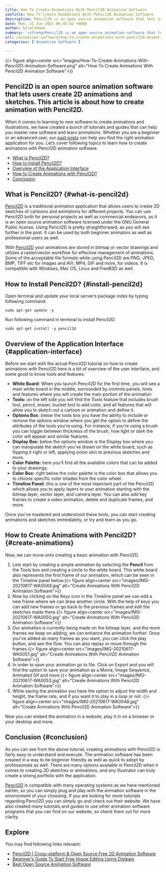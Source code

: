 ```yaml
---
title: How To Create Animations With Pencil2D Animation Software
seoTitle: How To Create Animations With Pencil2D Animation Software
description: Pencil2D is an open source animation software that lets users create 2D animations and sketches. This article is about how to create animation with Pencil2D.
date: Mon, 21 Jun 2021 06:45:42 +0000
author: bilalahmed
summary: '<strong>Pencil2D is an open source animation software that lets users create 2D animations and sketches. This article is about how to create animation with Pencil2D</strong>.'
url: /animation-software/how-to-create-animations-with-pencil2d-animation-software/
categories: ['Animation Software']

---
```

{{< figure align=center src="images/How-To-Create-Animations-With-Pencil2D-Animation-Software.png" alt="How To Create Animations With Pencil2D Animation Software">}} 

## **Pencil2D is an open source animation software that lets users create 2D animations and sketches. This article is about how to create animation with Pencil2D**.

When it comes to learning to new software to create animations and illustrations, we have created a bunch of tutorials and guides that can help you master new software and learn animations. Whether you are a beginner or an advanced user, our [past posts][1] can help you find the right animation application for you. Let’s cover following topics to learn how to create animations with Pencil2D animation software.

  * [What is Pencil2D?][2]
  * [How to Install Pencil2D?][3]
  * [Overview of the Application Interface][4]
  * [How to Create Animations with Pencil2D?][5]
  * [Conclusion][6]

## What is Pencil2D? {#what-is-pencil2d}

[Pencil2D][7] is a traditional animation application that allows users to create 2D sketches of cartoons and animations for different projects. You can use Pencil2D both for personal projects as well as commercial endeavors, as it is an open source animation software licensed under the GNU General Public license. Using Pencil2D is pretty straightforward, as you will see further in the post. It can be used by both beginner animators as well as professional users as well.

With [Pencil2D][7] your animations are stored in bitmap or vector drawings and utilizes a raster/vector workflow for effective management of animations. Some of the acceptable file formats while using Pencil2D are PNG, JPEG, BMP, TIFF etc for images and AVI, MP4, GIF and more, for videos. It is compatible with Windows, Mac OS, Linux and FreeBSD as well.

## How to Install Pencil2D? {#install-pencil2d}

Open terminal and update your local server’s package index by typing following command:


```
sudo apt-get update -y

```


Run following command in terminal to install Pencil2D:


```
sudo apt-get install -y pencil2d

```


## Overview of the Application Interface {#application-interface}

Before we start with the actual Pencil2D tutorial on how to create animations with Pencil2D here is a bit of overview of the user interface, and some good to know tools and features:

  * **White Board:** When you launch Pencil2D for the first time, you will see a main white board in the middle, surrounded by controls panels, tools and features where you will create the main portion of the animation
  * **Tools:** on the left side you will find the Tools feature that includes brush tool, pencil, eraser, bucket tool to add color, and all features that will allow you to sketch out a cartoon or animation and define it.
  * **Options Box:** below the tools box you have the ability to include or remove the options window where you get the option to define the attributes of the tools you’re using. For instance, if you’re using a brush you can toggle between thickness of the brush, how light or dark the color will appear and similar features.
  * **Display Box:** below the options window is the Display box where you can manipulate the sketch you’ve drawn on the white board, such as flipping it right or left, applying onion skin to previous sketches and more.
  * **Color Palette:** here you’ll find all the available colors that can be added to your drawings.
  * **Color Box:** right below the color palette is the color box that allows you to choose specific color shades from the color wheel.
  * **Timeline Panel:** this is one of the most important part of the Pencil2D which allows you to apply layers to your animation starting with the bitmap layer, vector layer, and camera layer. You can also add key frames to create a video animation, delete and duplicate frames, and more.

Once you’ve mastered and understood these tools, you can start creating animations and sketches immediately, or try and learn as you go.

## How to Create Animations with Pencil2D? {#create-animations}

Now, we can move onto creating a basic animation with Pencil2D.

<ol type="1">
  <li>
    Lets start by creating a simple animation by selecting the <strong>Pencil </strong>from the Tools box and creating a circle to the white board. This white board also represents the first frame of our animation, which can be seen in the Timeline panel below.{{< figure align=center src="images/IMG-20210617-WA0049.jpg" alt="Create Animations With Pencil2D Animation Software">}}
  </li>
  <li>
    Now by clicking on the Keys icon in the Timeline panel we can add a new frame where we can draw another circle. With the help of keys you can add new frames or go back to the previous frames and edit the sketches made there.{{< figure align=center src="images/IMG-20210617-WA0050.jpg" alt="Create Animations With Pencil2D Animation Software">}}
  </li>
  <li>
    Our animation is currently being made on the bitmap layer, and the more frames we keep on adding, we can enhance the animation further. Once you’ve added as many frames as you want, you can click the play button, and see the flow. You can also replay or move through the frames.{{< figure align=center src="images/IMG-20210617-WA0051.jpg" alt="Create Animations With Pencil2D Animation Software">}}
  </li>
  <li>
    In order to save your animation go to file. Click on Export and you will find the option to save your animation as a Movie, Image Sequence, Animated Gif and more.{{< figure align=center src="images/IMG-20210617-WA0053.jpg" alt="Create Animations With Pencil2D Animation Software">}}
  </li>
  <li>
    While saving the animation you have the option to adjust the width and height, the frame rate, and if you want it to play in a loop or not. {{< figure align=center src="images/IMG-20210617-WA0048.jpg" alt="Create Animations With Pencil2D Animation Software">}}
  </li>
</ol>

Now you can embed the animation in a website, play it in on a browser or your desktop and more.

## Conclusion {#conclusion}

As you can see from the above tutorial, creating animations with Pencil2D is fairly easy to understand and execute. The animation software has been created in a way to be beginner friendly as well as quick to adopt by professionals as well. There are many options available in Pencil2D when it comes to creating 2D sketches or animations, and any illustrator can truly create a strong portfolio with the application.

[Pencil2D][7] is compatible with many operating systems as we have mentioned earlier, so you can simply plug and play with the animation software in the environment of your choosing. If you are looking for more tutorials regarding Pencil2D you can simply go and check out their website. We have also created many tutorials and guides to use other animation software programs that you can find on our website, so check them out for more clarity.

## Explore

You may find following links relevant:

  * [Pencil2D | Cross-platform & Open Source Free 2D Animation Software][7]
  * [Beginner’s Guide To Start Free Image Editing Using Digikam][8]
  * [Best Open Source Animation Software][9]

 [1]: https://blog.containerize.com/
 [2]: #what-is-pencil2d
 [3]: #install-pencil2d
 [4]: #application-interface
 [5]: #create-animations
 [6]: #conclusion
 [7]: https://products.containerize.com/animation-software/pencil2d/
 [8]: https://blog.containerize.com/2021/05/28/beginners-guide-to-start-free-image-editing-using-digikam/
 [9]: https://products.containerize.com/animation-software/
